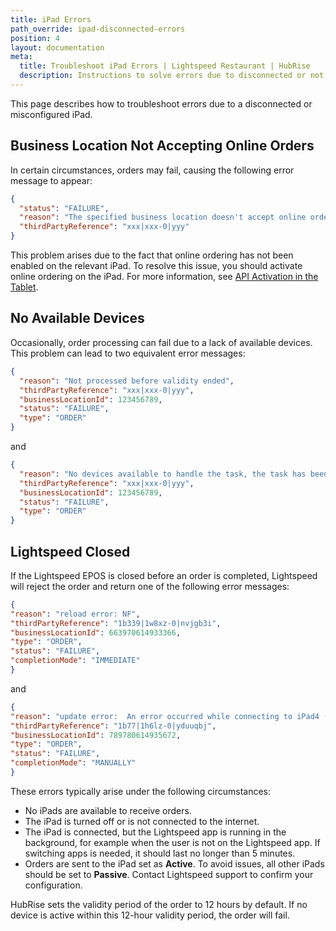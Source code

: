 ```yaml
---
title: iPad Errors
path_override: ipad-disconnected-errors
position: 4
layout: documentation
meta:
  title: Troubleshoot iPad Errors | Lightspeed Restaurant | HubRise
  description: Instructions to solve errors due to disconnected or not properly configured iPads.
---
```


This page describes how to troubleshoot errors due to a disconnected or misconfigured iPad.

## Business Location Not Accepting Online Orders

In certain circumstances, orders may fail, causing the following error message to appear:

```json
{
  "status": "FAILURE",
  "reason": "The specified business location doesn't accept online orders at the moment.",
  "thirdPartyReference": "xxx|xxx-0|yyy"
}
```

This problem arises due to the fact that online ordering has not been enabled on the relevant iPad. To resolve this issue, you should activate online ordering on the iPad. For more information, see [API Activation in the Tablet](/apps/lightspeed-restaurant/faqs/troubleshooting-failed-orders#api-activation).

## No Available Devices

Occasionally, order processing can fail due to a lack of available devices. This problem can lead to two equivalent error messages:

```json
{
  "reason": "Not processed before validity ended",
  "thirdPartyReference": "xxx|xxx-0|yyy",
  "businessLocationId": 123456789,
  "status": "FAILURE",
  "type": "ORDER"
}
```

and

```json
{
  "reason": "No devices available to handle the task, the task has been rejected.",
  "thirdPartyReference": "xxx|xxx-0|yyy",
  "businessLocationId": 123456789,
  "status": "FAILURE",
  "type": "ORDER"
}
```

## Lightspeed Closed

If the Lightspeed EPOS is closed before an order is completed, Lightspeed will reject the order and return one of the following error messages:

```json
{
"reason": "reload error: NF",
"thirdPartyReference": "1b339|1w8xz-0|nvjgb3i",
"businessLocationId": 663970614933366,
"type": "ORDER",
"status": "FAILURE",
"completionMode": "IMMEDIATE"
}
```
and

```json
{
"reason": "update error:  An error occurred while connecting to iPad4 (599621)",
"thirdPartyReference": "1b77|1h6lz-0|yduuqbj",
"businessLocationId": 789780614935672,
"type": "ORDER",
"status": "FAILURE",
"completionMode": "MANUALLY"
}
```


These errors typically arise under the following circumstances:

- No iPads are available to receive orders.
- The iPad is turned off or is not connected to the internet.
- The iPad is connected, but the Lightspeed app is running in the background, for example when the user is not on the Lightspeed app. If switching apps is needed, it should last no longer than 5 minutes.
- Orders are sent to the iPad set as **Active**. To avoid issues, all other iPads should be set to **Passive**. Contact Lightspeed support to confirm your configuration.

HubRise sets the validity period of the order to 12 hours by default. If no device is active within this 12-hour validity period, the order will fail.
